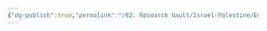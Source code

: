 ```yaml
---
{"dg-publish":true,"permalink":"/02. Research Vault/Israel-Palestine/Events/Oslo Accords/","created":"2025-08-22T20:09:00.325-04:00","updated":"2025-08-22T21:01:23.771-04:00"}
---
```


